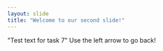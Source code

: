 ```yaml
---
layout: slide
title: "Welcome to our second slide!"
---
```

"Test text for task 7"
Use the left arrow to go back!
